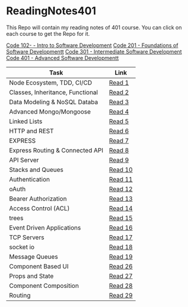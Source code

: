 # ReadingNotes401

This Repo will contain my reading notes of 401 course. You can click on each course to get the Repo for it.

[Code 102- - Intro to Software Development](https://github.com/Othabteh/learning-journal)
[Code 201 - Foundations of Software Developmentt](https://github.com/Othabteh/reading-notes)
[Code 301 - Intermediate Software Development](https://github.com/Othabteh/Reading-notes-301)
[Code 401 - Advanced Software Developmentt](https://github.com/Othabteh/ReadingNotes401)

| Task                             | Link                                                                                  |
| -------------------------------- | ------------------------------------------------------------------------------------- |
| Node Ecosystem, TDD, CI/CD       | [Read 1](https://osama-401-advanced-javascript.github.io/Reading-Notes-401/class-01)  |
| Classes, Inheritance, Functional | [Read 2](https://osama-401-advanced-javascript.github.io/Reading-Notes-401/class-02)  |
| Data Modeling & NoSQL Databa     | [Read 3](https://osama-401-advanced-javascript.github.io/Reading-Notes-401/class-03)  |
| Advanced Mongo/Mongoose          | [Read 4](https://osama-401-advanced-javascript.github.io/Reading-Notes-401/class-04)  |
| Linked Lists                     | [Read 5](https://osama-401-advanced-javascript.github.io/Reading-Notes-401/class-05)  |
| HTTP and REST                    | [Read 6](https://osama-401-advanced-javascript.github.io/Reading-Notes-401/class-06)  |
| EXPRESS                          | [Read 7](https://osama-401-advanced-javascript.github.io/Reading-Notes-401/class-07)  |
| Express Routing & Connected API  | [Read 8](https://osama-401-advanced-javascript.github.io/Reading-Notes-401/class-08)  |
| API Server                       | [Read 9](https://osama-401-advanced-javascript.github.io/Reading-Notes-401/class-09)  |
| Stacks and Queues                | [Read 10](https://osama-401-advanced-javascript.github.io/Reading-Notes-401/class-10) |
| Authentication                   | [Read 11](https://osama-401-advanced-javascript.github.io/Reading-Notes-401/class-11) |
| oAuth                            | [Read 12](https://osama-401-advanced-javascript.github.io/Reading-Notes-401/class-12) |
| Bearer Authorization             | [Read 13](https://osama-401-advanced-javascript.github.io/Reading-Notes-401/class-13) |
| Access Control (ACL)             | [Read 14](https://osama-401-advanced-javascript.github.io/Reading-Notes-401/class-14) |
| trees                            | [Read 15](https://osama-401-advanced-javascript.github.io/Reading-Notes-401/class-15) |
| Event Driven Applications        | [Read 16](https://osama-401-advanced-javascript.github.io/Reading-Notes-401/class-16) |
| TCP Servers                      | [Read 17](https://osama-401-advanced-javascript.github.io/Reading-Notes-401/class-17) |
| socket io                        | [Read 18](https://osama-401-advanced-javascript.github.io/Reading-Notes-401/class-18) |
| Message Queues                   | [Read 19](https://osama-401-advanced-javascript.github.io/Reading-Notes-401/class-19) |
| Component Based UI               | [Read 26](https://osama-401-advanced-javascript.github.io/Reading-Notes-401/class-26) |
| Props and State                  | [Read 27](https://osama-401-advanced-javascript.github.io/Reading-Notes-401/class-27) |
| Component Composition            | [Read 28](https://osama-401-advanced-javascript.github.io/Reading-Notes-401/class-28) |
| Routing                          | [Read 29](https://osama-401-advanced-javascript.github.io/Reading-Notes-401/class-29) |
